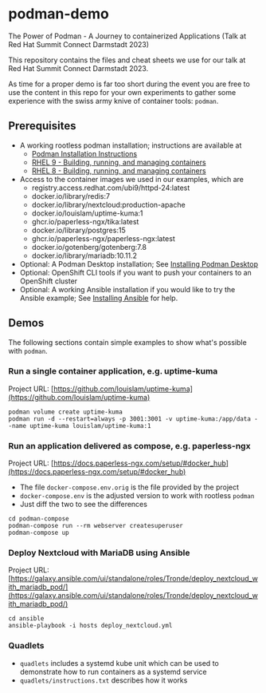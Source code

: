 # podman-demo
The Power of Podman - A Journey to containerized Applications (Talk at Red Hat Summit Connect Darmstadt 2023)

This repository contains the files and cheat sheets we use for our talk at Red Hat Summit Connect Darmstadt 2023.

As time for a proper demo is far too short during the event you are free to use the content in this repo for your own experiments to gather some experience with the swiss army knive of container tools: `podman`.


## Prerequisites

  * A working rootless podman installation; instructions are available at
    * [Podman Installation Instructions](https://podman.io/docs/installation)
    * [RHEL 9 - Building, running, and managing containers](https://access.redhat.com/documentation/en-us/red_hat_enterprise_linux/9/html/building_running_and_managing_containers/index)
    * [RHEL 8 - Building, running, and managing containers](https://access.redhat.com/documentation/en-us/red_hat_enterprise_linux/8/html/building_running_and_managing_containers/index)
  * Access to the container images we used in our examples, which are
    * registry.access.redhat.com/ubi9/httpd-24:latest
    * docker.io/library/redis:7
    * docker.io/library/nextcloud:production-apache
    * docker.io/louislam/uptime-kuma:1
    * ghcr.io/paperless-ngx/tika:latest
    * docker.io/library/postgres:15
    * ghcr.io/paperless-ngx/paperless-ngx:latest
    * docker.io/gotenberg/gotenberg:7.8
    * docker.io/library/mariadb:10.11.2
  * Optional: A Podman Desktop installation; See [Installing Podman Desktop](https://podman-desktop.io/docs/installation)
  * Optional: OpenShift CLI tools if you want to push your containers to an OpenShift cluster
  * Optional: A working Ansible installation if you would like to try the Ansible example; See [Installing Ansible](https://docs.ansible.com/ansible/latest/installation_guide/intro_installation.html#installing-and-upgrading-ansible) for help.


## Demos

The following sections contain simple examples to show what's possible with `podman`.


### Run a single container application, e.g. uptime-kuma

Project URL: [https://github.com/louislam/uptime-kuma](https://github.com/louislam/uptime-kuma)

~~~
podman volume create uptime-kuma
podman run -d --restart=always -p 3001:3001 -v uptime-kuma:/app/data --name uptime-kuma louislam/uptime-kuma:1
~~~


### Run an application delivered as compose, e.g. paperless-ngx

Project URL: [https://docs.paperless-ngx.com/setup/#docker_hub](https://docs.paperless-ngx.com/setup/#docker_hub)

  * The file `docker-compose.env.orig` is the file provided by the project
  * `docker-compose.env` is the adjusted version to work with rootless `podman`
  * Just diff the two to see the differences

~~~
cd podman-compose
podman-compose run --rm webserver createsuperuser
podman-compose up
~~~


### Deploy Nextcloud with MariaDB using Ansible

Project URL: [https://galaxy.ansible.com/ui/standalone/roles/Tronde/deploy_nextcloud_with_mariadb_pod/](https://galaxy.ansible.com/ui/standalone/roles/Tronde/deploy_nextcloud_with_mariadb_pod/)

~~~
cd ansible
ansible-playbook -i hosts deploy_nextcloud.yml
~~~


### Quadlets

  * `quadlets` includes a systemd kube unit which can be used to demonstrate how to run containers as a systemd service
  * `quadlets/instructions.txt` describes how it works
